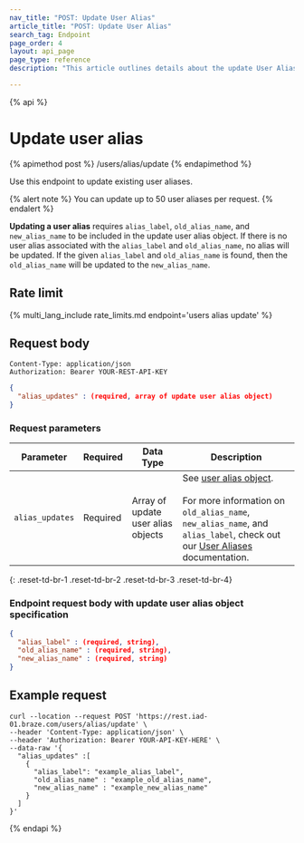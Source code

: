 ```yaml
---
nav_title: "POST: Update User Alias"
article_title: "POST: Update User Alias"
search_tag: Endpoint
page_order: 4
layout: api_page
page_type: reference
description: "This article outlines details about the update User Aliases Braze endpoint."

---
```

{% api %}
# Update user alias
{% apimethod post %}
/users/alias/update
{% endapimethod %}

Use this endpoint to update existing user aliases.

{% alert note %}
You can update up to 50 user aliases per request.
{% endalert %}

**Updating a user alias** requires `alias_label`, `old_alias_name`, and `new_alias_name` to be included in the update user alias object. If there is no user alias associated with the `alias_label` and `old_alias_name`, no alias will be updated. If the given `alias_label` and `old_alias_name` is found, then the `old_alias_name` will be updated to the `new_alias_name`.

## Rate limit

{% multi_lang_include rate_limits.md endpoint='users alias update' %}

## Request body

```
Content-Type: application/json
Authorization: Bearer YOUR-REST-API-KEY
```

```json
{
  "alias_updates" : (required, array of update user alias object)
}
```

### Request parameters

| Parameter | Required | Data Type | Description |
| --------- | ---------| --------- | ----------- |
| `alias_updates` | Required | Array of update user alias objects | See [user alias object]({{site.baseurl}}/api/objects_filters/user_alias_object/).<br><br> For more information on `old_alias_name`, `new_alias_name`, and `alias_label`, check out our [User Aliases]({{site.baseurl}}/user_guide/data_and_analytics/user_data_collection/user_profile_lifecycle/#user-aliases) documentation.|
{: .reset-td-br-1 .reset-td-br-2 .reset-td-br-3  .reset-td-br-4}

### Endpoint request body with update user alias object specification

```json
{
  "alias_label" : (required, string),
  "old_alias_name" : (required, string),
  "new_alias_name" : (required, string)
}
```

## Example request
```
curl --location --request POST 'https://rest.iad-01.braze.com/users/alias/update' \
--header 'Content-Type: application/json' \
--header 'Authorization: Bearer YOUR-API-KEY-HERE' \
--data-raw '{
  "alias_updates" :[
    {
      "alias_label": "example_alias_label",
      "old_alias_name" : "example_old_alias_name",
      "new_alias_name" : "example_new_alias_name"
    }
  ]
}'
```

{% endapi %}

